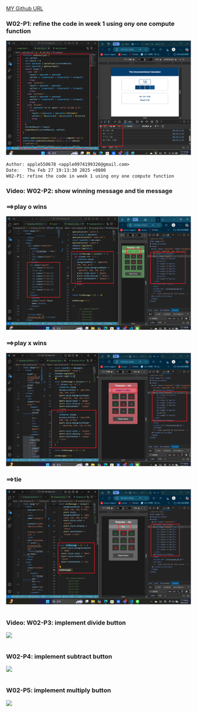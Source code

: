 [MY Github URL](https://github.com/apple550678/1132-1N-demo-02)

### W02-P1: refine the code in week 1 using ony one compute function

![](w02-p1.png)

```
Author: apple550678 <apple0974199326@gmail.com>
Date:   Thu Feb 27 19:13:30 2025 +0800
W02-P1: refine the code in week 1 using ony one compute function
```

### Video: W02-P2: show winning message and tie message

### ==>play o wins

![](w02-p2-1.png)

### ==>play x wins

![](w02-p2-2.png)

### ==>tie

![](w02-p2-3.png)

```

```

### Video: W02-P3: implement divide button

![](w02-p3.png)

```

```

### W02-P4: implement subtract button

![](w02-p4.png)

```

```

### W02-P5: implement multiply button

![](w02-p5.png)

```

```
